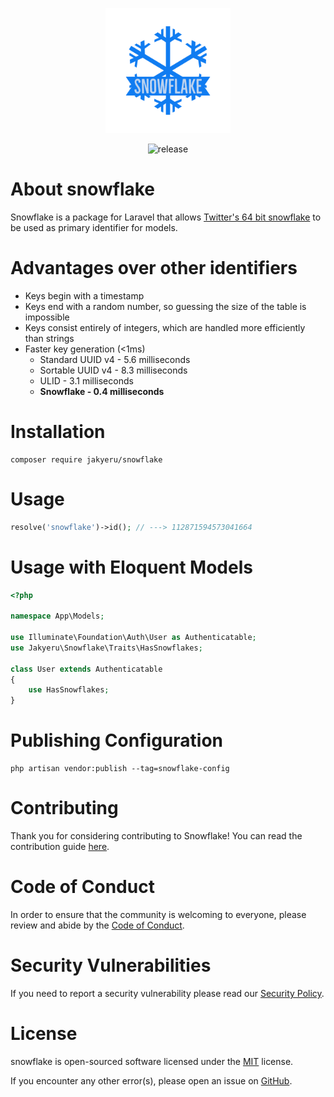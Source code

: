 <p align="center">
    <a href="https://github.com/JakyeRU/snowflake" target="_blank">
        <img src="https://raw.githubusercontent.com/JakyeRU/snowflake/main/.github/logo/Snowflake-logos_transparent.png" height=200>
    </a>
</p>

<p align="center">
    <img src="https://img.shields.io/github/v/release/jakyeru/snowflake?logo=github&color=blue&style=for-the-badge" alt="release">
</p>

# About snowflake
Snowflake is a package for Laravel that allows <a href="https://en.wikipedia.org/wiki/Snowflake_ID" target="_blank">Twitter's 64 bit snowflake</a> to be used as primary identifier for models.

# Advantages over other identifiers
* Keys begin with a timestamp
* Keys end with a random number, so guessing the size of the table is impossible
* Keys consist entirely of integers, which are handled more efficiently than strings
* Faster key generation (<1ms)
  * Standard UUID v4 - 5.6 milliseconds
  *  Sortable UUID v4 - 8.3 milliseconds
  *  ULID             - 3.1 milliseconds
  *  **Snowflake        - 0.4 milliseconds**

# Installation
```shell
composer require jakyeru/snowflake
```

# Usage 
```php
resolve('snowflake')->id(); // ---> 112871594573041664
```
# Usage with Eloquent Models
```php
<?php

namespace App\Models;

use Illuminate\Foundation\Auth\User as Authenticatable;
use Jakyeru\Snowflake\Traits\HasSnowflakes;

class User extends Authenticatable
{
    use HasSnowflakes;
}
```

# Publishing Configuration
```shell
php artisan vendor:publish --tag=snowflake-config
```

# Contributing
Thank you for considering contributing to Snowflake! You can read the contribution guide [here](https://github.com/JakyeRU/snowflake/blob/main/.github/CONTRIBUTING.md).

# Code of Conduct
In order to ensure that the community is welcoming to everyone, please review and abide by the [Code of Conduct](https://github.com/JakyeRU/snowflake/blob/main/.github/CODE_OF_CONDUCT.md).

# Security Vulnerabilities
If you need to report a security vulnerability please read our [Security Policy](https://github.com/JakyeRU/snowflake/blob/main/.github/SECURITY.md).

# License
snowflake is open-sourced software licensed under the [MIT](https://github.com/JakyeRU/snowflake/blob/main/LICENSE) license.

If you encounter any other error(s), please open an issue on [GitHub](https://github.com/JakyeRU/snowflake/issues/new/choose).
